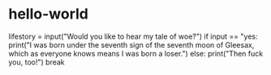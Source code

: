 # hello-world

lifestory = input("Would you like to hear my tale of woe?")
if input == "yes:
  print("I was born under the seventh sign of the seventh moon of Gleesax, which as everyone knows means I was born a loser.")
else:
  print("Then fuck you, too!")
  break
